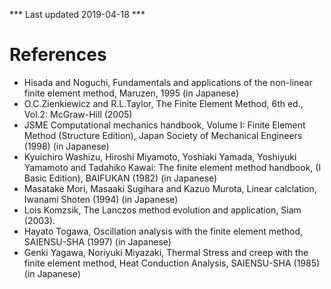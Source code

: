 *** Last updated 2019-04-18 ***

# References

  - Hisada and Noguchi, Fundamentals and applications of the non-linear finite element method, Maruzen, 1995 (in Japanese)
  - O.C.Zienkiewicz and R.L.Taylor, The Finite Element Method, 6th ed., Vol.2: McGraw-Hill (2005)
  - JSME Computational mechanics handbook, Volume I: Finite Element Method (Structure Edition), Japan Society of Mechanical Engineers (1998) (in Japanese)
  - Kyuichiro Washizu, Hiroshi Miyamoto, Yoshiaki Yamada, Yoshiyuki Yamamoto and Tadahiko Kawai: The finite element method handbook, (I Basic Edition), BAIFUKAN (1982) (in Japanese)
  - Masatake Mori, Masaaki Sugihara and Kazuo Murota, Linear calclation, Iwanami Shoten (1994) (in Japanese)
  - Lois Komzsik, The Lanczos method evolution and application, Siam (2003).
  - Hayato Togawa, Oscillation analysis with the finite element method, SAIENSU-SHA (1997) (in Japanese)
  - Genki Yagawa, Noriyuki Miyazaki, Thermal Stress and creep with the finite element method, Heat Conduction Analysis, SAIENSU-SHA (1985) (in Japanese)

